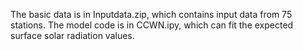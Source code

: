 The basic data is in Inputdata.zip, which contains input data from 75 stations. The model code is in CCWN.ipy, which can fit the expected surface solar radiation values.
